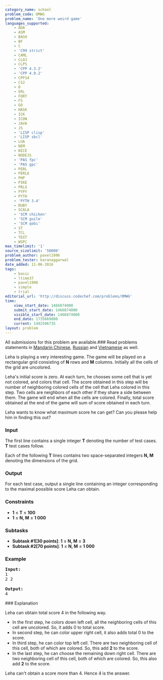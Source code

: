 ```yaml
---
category_name: school
problem_code: OMWG
problem_name: 'One more weird game'
languages_supported:
    - ADA
    - ASM
    - BASH
    - BF
    - C
    - 'C99 strict'
    - CAML
    - CLOJ
    - CLPS
    - 'CPP 4.3.2'
    - 'CPP 4.9.2'
    - CPP14
    - CS2
    - D
    - ERL
    - FORT
    - FS
    - GO
    - HASK
    - ICK
    - ICON
    - JAVA
    - JS
    - 'LISP clisp'
    - 'LISP sbcl'
    - LUA
    - NEM
    - NICE
    - NODEJS
    - 'PAS fpc'
    - 'PAS gpc'
    - PERL
    - PERL6
    - PHP
    - PIKE
    - PRLG
    - PYPY
    - PYTH
    - 'PYTH 3.4'
    - RUBY
    - SCALA
    - 'SCM chicken'
    - 'SCM guile'
    - 'SCM qobi'
    - ST
    - TCL
    - TEXT
    - WSPC
max_timelimit: '1'
source_sizelimit: '50000'
problem_author: pavel1996
problem_tester: karanaggarwal
date_added: 11-06-2016
tags:
    - basic
    - ltime37
    - pavel1996
    - simple
    - trial
editorial_url: 'http://discuss.codechef.com/problems/OMWG'
time:
    view_start_date: 1466874000
    submit_start_date: 1466874000
    visible_start_date: 1466874000
    end_date: 1735669800
    current: 1492506735
layout: problem
---
```

All submissions for this problem are available.###  Read problems statements in [Mandarin Chinese](http://www.codechef.com/download/translated/LTIME37/mandarin/OMWG.pdf), [Russian](http://www.codechef.com/download/translated/LTIME37/russian/OMWG.pdf) and [Vietnamese](http://www.codechef.com/download/translated/LTIME37/vietnamese/OMWG.pdf) as well.

Leha is playing a very interesting game. The game will be played on a rectangular grid consisting of **N** rows and **M** columns. Initially all the cells of the grid are uncolored.

Leha's initial score is zero. At each turn, he chooses some cell that is yet not colored, and colors that cell. The score obtained in this step will be number of neighboring colored cells of the cell that Leha colored in this step. Two cells are neighbors of each other if they share a side between them. The game will end when all the cells are colored. Finally, total score obtained at the end of the game will sum of score obtained in each turn.

Leha wants to know what maximum score he can get? Can you please help him in finding this out?

### Input

The first line contains a single integer **T** denoting the number of test cases. **T** test cases follow.

Each of the following **T** lines contains two space-separated integers **N, M** denoting the dimensions of the grid.

### Output

For each test case, output a single line containing an integer corresponding to the maximal possible score Leha can obtain.

### Constraints

- **1** ≤ **T** ≤ **100**
- **1** ≤ **N, M** ≤ **1 000**

### Subtasks

- **Subtask #1\[30 points\]**: **1** ≤ **N, M** ≤ **3**
- **Subtask #2\[70 points\]**: **1** ≤ **N, M** ≤ **1 000**

### Example

<pre><b>Input:</b>
1
2 2

<b>Output:</b>
4
</pre>### Explanation

Leha can obtain total score 4 in the following way.

- In the first step, he colors down left cell, all the neighboring cells of this cell are uncolored. So, it adds 0 to total score.
- In second step, he can color upper right cell, it also adds total 0 to the score.
- In third step, he can color top left cell. There are two neighboring cell of this cell, both of which are colored. So, this add **2** to the score.
- In the last step, he can choose the remaining down right cell. There are two neighboring cell of this cell, both of which are colored. So, this also add **2** to the score.

Leha can't obtain a score more than 4. Hence 4 is the answer.
